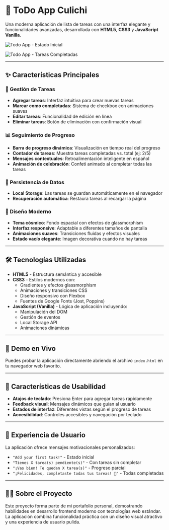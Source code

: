 # 🌟 ToDo App Culichi

Una moderna aplicación de lista de tareas con una interfaz elegante y funcionalidades avanzadas, desarrollada con **HTML5**, **CSS3** y **JavaScript Vanilla**.

![Todo App - Estado Inicial](https://github.com/user-attachments/assets/e5cf3ba6-b958-43dc-b1f4-bb5be3b8c6cf)

![Todo App - Tareas Completadas](https://github.com/user-attachments/assets/fbf36bfa-0979-463f-addc-7f0da89cf130)

---

## ✨ Características Principales

### 🎯 Gestión de Tareas
- **Agregar tareas**: Interfaz intuitiva para crear nuevas tareas
- **Marcar como completadas**: Sistema de checkbox con animaciones suaves
- **Editar tareas**: Funcionalidad de edición en línea
- **Eliminar tareas**: Botón de eliminación con confirmación visual

### 📊 Seguimiento de Progreso
- **Barra de progreso dinámica**: Visualización en tiempo real del progreso
- **Contador de tareas**: Muestra tareas completadas vs. total (ej: 2/5)
- **Mensajes contextuales**: Retroalimentación inteligente en español
- **Animación de celebración**: Confeti animado al completar todas las tareas

### 💾 Persistencia de Datos
- **Local Storage**: Las tareas se guardan automáticamente en el navegador
- **Recuperación automática**: Restaura tareas al recargar la página

### 🎨 Diseño Moderno
- **Tema cósmico**: Fondo espacial con efectos de glassmorphism
- **Interfaz responsive**: Adaptable a diferentes tamaños de pantalla
- **Animaciones suaves**: Transiciones fluidas y efectos visuales
- **Estado vacío elegante**: Imagen decorativa cuando no hay tareas

---

## 🛠️ Tecnologías Utilizadas

- **HTML5** - Estructura semántica y accesible
- **CSS3** - Estilos modernos con:
  - Gradientes y efectos glassmorphism
  - Animaciones y transiciones CSS
  - Diseño responsivo con Flexbox
  - Fuentes de Google Fonts (Jost, Poppins)
- **JavaScript (Vanilla)** - Lógica de aplicación incluyendo:
  - Manipulación del DOM
  - Gestión de eventos
  - Local Storage API
  - Animaciones dinámicas

---

## 🚀 Demo en Vivo

Puedes probar la aplicación directamente abriendo el archivo `index.html` en tu navegador web favorito.

---

## 📱 Características de Usabilidad

- **Atajos de teclado**: Presiona Enter para agregar tareas rápidamente
- **Feedback visual**: Mensajes dinámicos que guían al usuario
- **Estados de interfaz**: Diferentes vistas según el progreso de tareas
- **Accesibilidad**: Controles accesibles y navegación por teclado

---

## 🎉 Experiencia de Usuario

La aplicación ofrece mensajes motivacionales personalizados:
- `"Add your first task!"` - Estado inicial
- `"Tienes X tarea(s) pendiente(s)"` - Con tareas sin completar  
- `"¡Vas bien! Te quedan X tarea(s)"` - Progreso parcial
- `"¡Felicidades, completaste todas tus tareas! 🎉"` - Todas completadas

---

## 👨‍💻 Sobre el Proyecto

Este proyecto forma parte de mi portafolio personal, demostrando habilidades en desarrollo frontend moderno con tecnologías web estándar. La aplicación combina funcionalidad práctica con un diseño visual atractivo y una experiencia de usuario pulida.
